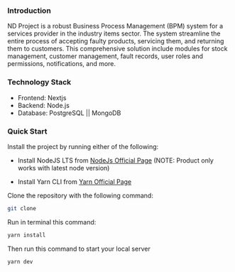 ### Introduction

ND Project is a robust Business Process Management (BPM) system
for a services provider in the industry items sector. The system streamline the entire process of
accepting faulty products, servicing them, and returning them to customers. This comprehensive
solution include modules for stock management, customer management, fault records, user
roles and permissions, notifications, and more.

### Technology Stack

- Frontend: Nextjs
- Backend: Node.js
- Database: PostgreSQL || MongoDB

### Quick Start

Install the project by running either of the following:

- Install NodeJS LTS from [NodeJs Official Page](https://nodejs.org/en)
  (NOTE: Product only works with latest node version)

- Install Yarn CLI from [Yarn Official Page](https://yarnpkg.com/cli/install)

Clone the repository with the following command:

```bash
git clone
```

Run in terminal this command:

```bash
yarn install
```

Then run this command to start your local server

```bash
yarn dev
```
